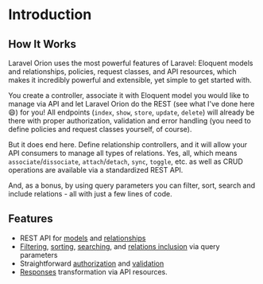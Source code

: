 # Introduction

## How It Works

Laravel Orion uses the most powerful features of Laravel: Eloquent models and relationships, policies, request classes, and API resources, which makes it incredibly powerful and extensible, yet simple to get started with.

You create a controller, associate it with Eloquent model you would like to manage via API and let Laravel Orion do the REST (see what I've done here :smile:) for you! All endpoints (`index`, `show`, `store`, `update`, `delete`) will already be there with proper authorization, validation and error handling (you need to define policies and request classes yourself, of course).

But it does end here. Define relationship controllers, and it will allow your API consumers to manage all types of relations. Yes, all, which means `associate`/`dissociate`, `attach`/`detach`, `sync`, `toggle`, etc. as well as CRUD operations are available via a standardized REST API.

And, as a bonus, by using query parameters you can filter, sort, search and include relations - all with just a few lines of code.

## Features

* REST API for [models](./models.html) and [relationships](./relationships.html)
* [Filtering](./query-parameters.html#filtering), [sorting](./query-parameters.html#sorting), [searching](./query-parameters.html#searching), and [relations inclusion](./query-parameters.html#including-relations) via query parameters
* Straightforward [authorization](./security.html#authorization) and [validation](./security.html#validation)
* [Responses](./responses.html) transformation via API resources.
